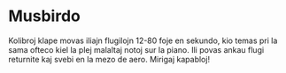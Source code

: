 # Musbirdo

Kolibroj klape movas iliajn flugilojn 12-80 foje en sekundo, kio temas pri la
sama ofteco kiel la plej malaltaj notoj sur la piano. Ili povas ankau flugi
returnite kaj svebi en la mezo de aero. Mirigaj kapabloj!
